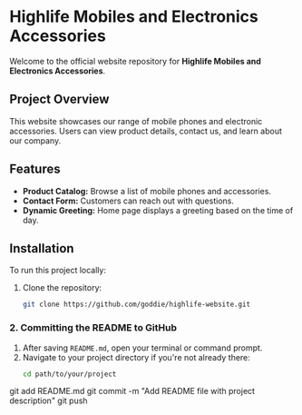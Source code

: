 # Highlife Mobiles and Electronics Accessories

Welcome to the official website repository for **Highlife Mobiles and Electronics Accessories**.

## Project Overview
This website showcases our range of mobile phones and electronic accessories. Users can view product details, contact us, and learn about our company.

## Features
- **Product Catalog:** Browse a list of mobile phones and accessories.
- **Contact Form:** Customers can reach out with questions.
- **Dynamic Greeting:** Home page displays a greeting based on the time of day.

## Installation
To run this project locally:
1. Clone the repository:
   ```bash
   git clone https://github.com/goddie/highlife-website.git
### **2. Committing the README to GitHub**

1. After saving `README.md`, open your terminal or command prompt.
2. Navigate to your project directory if you're not already there:
   ```bash
   cd path/to/your/project
git add README.md
git commit -m "Add README file with project description"
git push
